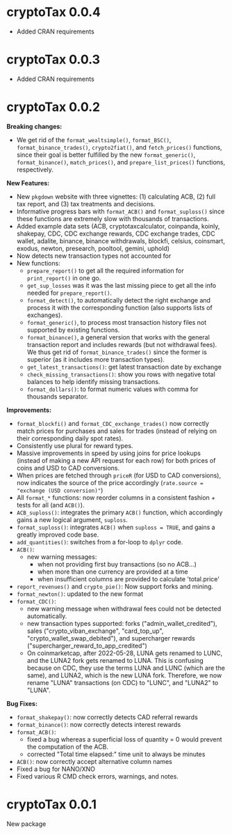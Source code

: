 # cryptoTax 0.0.4

- Added CRAN requirements

# cryptoTax 0.0.3

- Added CRAN requirements

# cryptoTax 0.0.2

**Breaking changes:**

- We get rid of the `format_wealtsimple()`, `format_BSC()`, `format_binance_trades()`, `crypto2fiat()`, and `fetch_prices()` functions, since their goal is better fulfilled by the new `format_generic()`, `format_binance()`, `match_prices()`, and `prepare_list_prices()` functions, respectively.

**New Features:**

- New `pkgdown` website with three vignettes: (1) calculating ACB, (2) full tax report, and (3) tax treatments and decisions.
- Informative progress bars with `format_ACB()` and `format_suploss()` since these functions are extremely slow with thousands of transactions.
- Added example data sets (ACB, cryptotaxcalculator, coinpanda, koinly, shakepay, CDC, CDC exchange rewards, CDC exchange trades, CDC wallet, adalite, binance, binance withdrawals, blockfi, celsius, coinsmart, exodus, newton, presearch, pooltool, gemini, uphold)
- Now detects new transaction types not accounted for
- New functions: 
    - `prepare_report()` to get all the required information for `print_report()` in one go.
    - `get_sup_losses` was it was the last missing piece to get all the info needed for `prepare_report()`.
    - `format_detect()`, to automatically detect the right exchange and process it with the corresponding function (also supports lists of exchanges).
    - `format_generic()`, to process most transaction history files not supported by existing functions.
    - `format_binance()`, a general version that works with the general transaction report and includes rewards (but not withdrawal fees). We thus get rid of `format_binance_trades()` since the former is superior (as it includes more transaction types).
    - `get_latest_transactions()`: get latest transaction date by exchange
    - `check_missing_transactions()`: show you rows with negative total balances to help identify missing transactions.
    - `format_dollars()`: to format numeric values with comma for thousands separator.

**Improvements:**

- `format_blockfi()` and `format_CDC_exchange_trades()` now correctly match prices for purchases and sales for trades (instead of relying on their corresponding daily spot rates).
- Consistently use plural for reward types.
- Massive improvements in speed by using joins for price lookups (instead of making a new API request for each row) for both prices of coins and USD to CAD conversions.
- When prices are fetched through `priceR` (for USD to CAD conversions), now indicates the source of the price accordingly (`rate.source = "exchange (USD conversion)"`)
- All `format_*` functions: now reorder columns in a consistent fashion + tests for all (and `ACB()`).
- `ACB_suploss()`: integrates the primary `ACB()` function, which accordingly gains a new logical argument, `suploss`.
- `format_suploss()`: integrates `ACB()` when `suploss = TRUE`, and gains a greatly improved code base.
- `add_quantities()`: switches from a for-loop to `dplyr` code.
- `ACB()`: 
    - new warning messages:
        - when not providing first buy transactions (so no ACB...)
        - when more than one currency are provided at a time
        - when insufficient columns are provided to calculate 'total.price'
- `report_revenues()` and `crypto_pie()`: Now support forks and mining.
- `format_newton()`: updated to the new format
- `format_CDC()`: 
    - new warning message when withdrawal fees could not be detected automatically.
    - new transaction types supported: forks ("admin_wallet_credited"), sales ("crypto_viban_exchange", "card_top_up", "crypto_wallet_swap_debited"), and supercharger rewards ("supercharger_reward_to_app_credited")
    - On coinmarketcap, after 2022-05-28, LUNA gets renamed to LUNC, and the LUNA2 fork gets renamed to LUNA. This is confusing because on CDC, they use the terms LUNA and LUNC (which are the same), and LUNA2, which is the new LUNA fork. Therefore, we now rename "LUNA" transactions (on CDC) to "LUNC", and "LUNA2" to "LUNA".

**Bug Fixes:**

- `format_shakepay()`: now correctly detects CAD referral rewards
- `format_binance()`: now correctly detects interest rewards
- `format_ACB()`: 
    - fixed a bug whereas a superficial loss of quantity = 0 would prevent the computation of the ACB.
    - corrected "Total time elapsed:" time unit to always be minutes
- `ACB()`: now correctly accept alternative column names
- Fixed a bug for NANO/XNO
- Fixed various R CMD check errors, warnings, and notes.

# cryptoTax 0.0.1

New package
